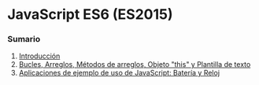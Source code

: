 # JavaScript ES6 (ES2015)
### Sumario
1. [Introducción](https://github.com/Area51TrainingCenter/FullStackDeveloper-Group01/tree/master/JavaScript/Clase01)
2. [Bucles, Arreglos, Métodos de arreglos, Objeto "this" y Plantilla de texto](https://github.com/Area51TrainingCenter/FullStackDeveloper-Group01/tree/master/JavaScript/Clase02)
3. [Aplicaciones de ejemplo de uso de JavaScript: Batería y Reloj](https://github.com/Area51TrainingCenter/FullStackDeveloper-Group01/tree/master/JavaScript/Clase03)